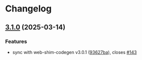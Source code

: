 # Changelog

## [3.1.0](https://github.com/OneSignal/react-onesignal/compare/3.0.1...3.1.0) (2025-03-14)

### Features

* sync with web-shim-codegen v3.0.1 ([93627ba](https://github.com/OneSignal/react-onesignal/commit/93627ba19f6aac555b68ef726b7d6ae9c4aa2a31)), closes [#143](https://github.com/OneSignal/react-onesignal/issues/143)
